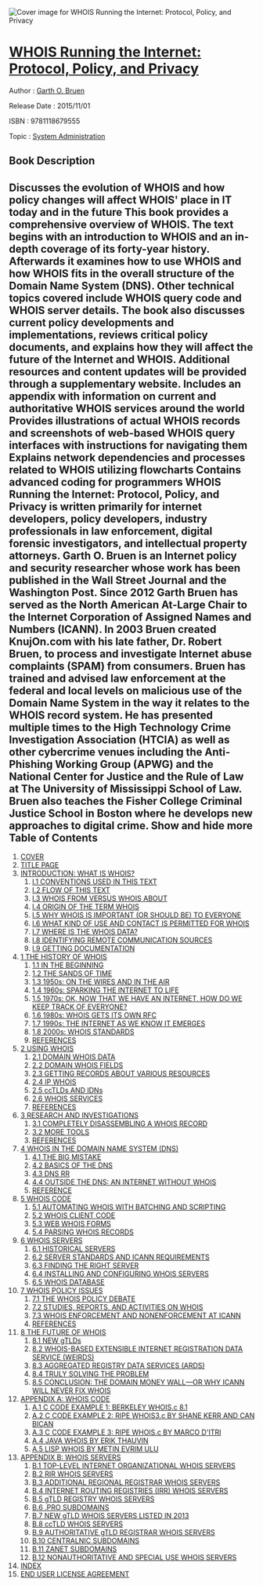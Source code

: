 ![Cover image for WHOIS Running the Internet: Protocol, Policy, and Privacy](https://imgdetail.ebookreading.net/cover/cover/data/EB9781118679555.jpg)

[WHOIS Running the Internet: Protocol, Policy, and Privacy](https://ebookreading.net/view/book/WHOIS+Running+the+Internet%3A+Protocol%2C+Policy%2C+and+Privacy-EB9781118679555_1.html "WHOIS Running the Internet: Protocol, Policy, and Privacy")
====================================================================================================================

Author : [Garth O. Bruen](https://ebookreading.net/search/author/Garth+O.+Bruen)

Release Date : 2015/11/01

ISBN : 9781118679555

Topic : [System Administration](https://ebookreading.net/search/category/system-administration)

Book Description
-----------------

 Discusses the evolution of WHOIS and how policy changes will affect WHOIS' place in IT today and in the future
This book provides a comprehensive overview of WHOIS. The text begins with an introduction to WHOIS and an in-depth coverage of its forty-year history. Afterwards it examines how to use WHOIS and how WHOIS fits in the overall structure of the Domain Name System (DNS). Other technical topics covered include WHOIS query code and WHOIS server details. The book also discusses current policy developments and implementations, reviews critical policy documents, and explains how they will affect the future of the Internet and WHOIS. Additional resources and content updates will be provided through a supplementary website.
Includes an appendix with information on current and authoritative WHOIS services around the world
Provides illustrations of actual WHOIS records and screenshots of web-based WHOIS query interfaces with instructions for navigating them
Explains network dependencies and processes related to WHOIS utilizing flowcharts
Contains advanced coding for programmers
WHOIS Running the Internet: Protocol, Policy, and Privacy is written primarily for internet developers, policy developers, industry professionals in law enforcement, digital forensic investigators, and intellectual property attorneys.
Garth O. Bruen is an Internet policy and security researcher whose work has been published in the Wall Street Journal and the Washington Post. Since 2012 Garth Bruen has served as the North American At-Large Chair to the Internet Corporation of Assigned Names and Numbers (ICANN). In 2003 Bruen created KnujOn.com with his late father, Dr. Robert Bruen, to process and investigate Internet abuse complaints (SPAM) from consumers. Bruen has trained and advised law enforcement at the federal and local levels on malicious use of the Domain Name System in the way it relates to the WHOIS record system. He has presented multiple times to the High Technology Crime Investigation Association (HTCIA) as well as other cybercrime venues including the Anti-Phishing Working Group (APWG) and the National Center for Justice and the Rule of Law at The University of Mississippi School of Law. Bruen also teaches the Fisher College Criminal Justice School in Boston where he develops new approaches to digital crime.
        Show and hide more                
Table of Contents
-----------------

1. [COVER](https://ebookreading.net/view/book/WHOIS+Running+the+Internet%3A+Protocol%2C+Policy%2C+and+Privacy-EB9781118679555_1.html)
1. [TITLE PAGE](https://ebookreading.net/view/book/WHOIS+Running+the+Internet%3A+Protocol%2C+Policy%2C+and+Privacy-EB9781118679555_3.html)
1. [INTRODUCTION: WHAT IS WHOIS?](https://ebookreading.net/view/book/WHOIS+Running+the+Internet%3A+Protocol%2C+Policy%2C+and+Privacy-EB9781118679555_6.html)
    1. [I.1 CONVENTIONS USED IN THIS TEXT](https://ebookreading.net/view/book/WHOIS+Running+the+Internet%3A+Protocol%2C+Policy%2C+and+Privacy-EB9781118679555_6.html#head-2-69)
    1. [I.2 FLOW OF THIS TEXT](https://ebookreading.net/view/book/WHOIS+Running+the+Internet%3A+Protocol%2C+Policy%2C+and+Privacy-EB9781118679555_6.html#head-2-70)
    1. [I.3 WHOIS FROM VERSUS WHOIS ABOUT](https://ebookreading.net/view/book/WHOIS+Running+the+Internet%3A+Protocol%2C+Policy%2C+and+Privacy-EB9781118679555_6.html#head-2-71)
    1. [I.4 ORIGIN OF THE TERM WHOIS](https://ebookreading.net/view/book/WHOIS+Running+the+Internet%3A+Protocol%2C+Policy%2C+and+Privacy-EB9781118679555_6.html#head-2-72)
    1. [I.5 WHY WHOIS IS IMPORTANT (OR SHOULD BE) TO EVERYONE](https://ebookreading.net/view/book/WHOIS+Running+the+Internet%3A+Protocol%2C+Policy%2C+and+Privacy-EB9781118679555_6.html#head-2-73)
    1. [I.6 WHAT KIND OF USE AND CONTACT IS PERMITTED FOR WHOIS](https://ebookreading.net/view/book/WHOIS+Running+the+Internet%3A+Protocol%2C+Policy%2C+and+Privacy-EB9781118679555_6.html#head-2-74)
    1. [I.7 WHERE IS THE WHOIS DATA?](https://ebookreading.net/view/book/WHOIS+Running+the+Internet%3A+Protocol%2C+Policy%2C+and+Privacy-EB9781118679555_6.html#head-2-75)
    1. [I.8 IDENTIFYING REMOTE COMMUNICATION SOURCES](https://ebookreading.net/view/book/WHOIS+Running+the+Internet%3A+Protocol%2C+Policy%2C+and+Privacy-EB9781118679555_6.html#head-2-76)
    1. [I.9 GETTING DOCUMENTATION](https://ebookreading.net/view/book/WHOIS+Running+the+Internet%3A+Protocol%2C+Policy%2C+and+Privacy-EB9781118679555_6.html#head-2-77)
1. [1 THE HISTORY OF WHOIS](https://ebookreading.net/view/book/WHOIS+Running+the+Internet%3A+Protocol%2C+Policy%2C+and+Privacy-EB9781118679555_7.html)
    1. [1.1 IN THE BEGINNING](https://ebookreading.net/view/book/WHOIS+Running+the+Internet%3A+Protocol%2C+Policy%2C+and+Privacy-EB9781118679555_7.html#head-2-19)
    1. [1.2 THE SANDS OF TIME](https://ebookreading.net/view/book/WHOIS+Running+the+Internet%3A+Protocol%2C+Policy%2C+and+Privacy-EB9781118679555_7.html#head-2-20)
    1. [1.3 1950s: ON THE WIRES AND IN THE AIR](https://ebookreading.net/view/book/WHOIS+Running+the+Internet%3A+Protocol%2C+Policy%2C+and+Privacy-EB9781118679555_7.html#head-2-21)
    1. [1.4 1960s: SPARKING THE INTERNET TO LIFE](https://ebookreading.net/view/book/WHOIS+Running+the+Internet%3A+Protocol%2C+Policy%2C+and+Privacy-EB9781118679555_7.html#head-2-22)
    1. [1.5 1970s: OK, NOW THAT WE HAVE AN INTERNET, HOW DO WE KEEP TRACK OF EVERYONE?](https://ebookreading.net/view/book/WHOIS+Running+the+Internet%3A+Protocol%2C+Policy%2C+and+Privacy-EB9781118679555_7.html#head-2-23)
    1. [1.6 1980s: WHOIS GETS ITS OWN RFC](https://ebookreading.net/view/book/WHOIS+Running+the+Internet%3A+Protocol%2C+Policy%2C+and+Privacy-EB9781118679555_7.html#head-2-24)
    1. [1.7 1990s: THE INTERNET AS WE KNOW IT EMERGES](https://ebookreading.net/view/book/WHOIS+Running+the+Internet%3A+Protocol%2C+Policy%2C+and+Privacy-EB9781118679555_7.html#head-2-25)
    1. [1.8 2000s: WHOIS STANDARDS](https://ebookreading.net/view/book/WHOIS+Running+the+Internet%3A+Protocol%2C+Policy%2C+and+Privacy-EB9781118679555_7.html#head-2-26)
    1. [REFERENCES](https://ebookreading.net/view/book/WHOIS+Running+the+Internet%3A+Protocol%2C+Policy%2C+and+Privacy-EB9781118679555_7.html#head-2-27)
1. [2 USING WHOIS](https://ebookreading.net/view/book/WHOIS+Running+the+Internet%3A+Protocol%2C+Policy%2C+and+Privacy-EB9781118679555_8.html)
    1. [2.1 DOMAIN WHOIS DATA](https://ebookreading.net/view/book/WHOIS+Running+the+Internet%3A+Protocol%2C+Policy%2C+and+Privacy-EB9781118679555_8.html#head-2-29)
    1. [2.2 DOMAIN WHOIS FIELDS](https://ebookreading.net/view/book/WHOIS+Running+the+Internet%3A+Protocol%2C+Policy%2C+and+Privacy-EB9781118679555_8.html#head-2-30)
    1. [2.3 GETTING RECORDS ABOUT VARIOUS RESOURCES](https://ebookreading.net/view/book/WHOIS+Running+the+Internet%3A+Protocol%2C+Policy%2C+and+Privacy-EB9781118679555_8.html#head-2-31)
    1. [2.4 IP WHOIS](https://ebookreading.net/view/book/WHOIS+Running+the+Internet%3A+Protocol%2C+Policy%2C+and+Privacy-EB9781118679555_8.html#head-2-32)
    1. [2.5 ccTLDs AND IDNs](https://ebookreading.net/view/book/WHOIS+Running+the+Internet%3A+Protocol%2C+Policy%2C+and+Privacy-EB9781118679555_8.html#head-2-33)
    1. [2.6 WHOIS SERVICES](https://ebookreading.net/view/book/WHOIS+Running+the+Internet%3A+Protocol%2C+Policy%2C+and+Privacy-EB9781118679555_8.html#head-2-34)
    1. [REFERENCES](https://ebookreading.net/view/book/WHOIS+Running+the+Internet%3A+Protocol%2C+Policy%2C+and+Privacy-EB9781118679555_8.html#head-2-35)
1. [3 RESEARCH AND INVESTIGATIONS](https://ebookreading.net/view/book/WHOIS+Running+the+Internet%3A+Protocol%2C+Policy%2C+and+Privacy-EB9781118679555_9.html)
    1. [3.1 COMPLETELY DISASSEMBLING A WHOIS RECORD](https://ebookreading.net/view/book/WHOIS+Running+the+Internet%3A+Protocol%2C+Policy%2C+and+Privacy-EB9781118679555_9.html#head-2-37)
    1. [3.2 MORE TOOLS](https://ebookreading.net/view/book/WHOIS+Running+the+Internet%3A+Protocol%2C+Policy%2C+and+Privacy-EB9781118679555_9.html#head-2-38)
    1. [REFERENCES](https://ebookreading.net/view/book/WHOIS+Running+the+Internet%3A+Protocol%2C+Policy%2C+and+Privacy-EB9781118679555_9.html#head-2-39)
1. [4 WHOIS IN THE DOMAIN NAME SYSTEM (DNS)](https://ebookreading.net/view/book/WHOIS+Running+the+Internet%3A+Protocol%2C+Policy%2C+and+Privacy-EB9781118679555_10.html)
    1. [4.1 THE BIG MISTAKE](https://ebookreading.net/view/book/WHOIS+Running+the+Internet%3A+Protocol%2C+Policy%2C+and+Privacy-EB9781118679555_10.html#head-2-41)
    1. [4.2 BASICS OF THE DNS](https://ebookreading.net/view/book/WHOIS+Running+the+Internet%3A+Protocol%2C+Policy%2C+and+Privacy-EB9781118679555_10.html#head-2-42)
    1. [4.3 DNS RR](https://ebookreading.net/view/book/WHOIS+Running+the+Internet%3A+Protocol%2C+Policy%2C+and+Privacy-EB9781118679555_10.html#head-2-43)
    1. [4.4 OUTSIDE THE DNS: AN INTERNET WITHOUT WHOIS](https://ebookreading.net/view/book/WHOIS+Running+the+Internet%3A+Protocol%2C+Policy%2C+and+Privacy-EB9781118679555_10.html#head-2-44)
    1. [REFERENCE](https://ebookreading.net/view/book/WHOIS+Running+the+Internet%3A+Protocol%2C+Policy%2C+and+Privacy-EB9781118679555_10.html#head-2-45)
1. [5 WHOIS CODE](https://ebookreading.net/view/book/WHOIS+Running+the+Internet%3A+Protocol%2C+Policy%2C+and+Privacy-EB9781118679555_11.html)
    1. [5.1 AUTOMATING WHOIS WITH BATCHING AND SCRIPTING](https://ebookreading.net/view/book/WHOIS+Running+the+Internet%3A+Protocol%2C+Policy%2C+and+Privacy-EB9781118679555_11.html#head-2-47)
    1. [5.2 WHOIS CLIENT CODE](https://ebookreading.net/view/book/WHOIS+Running+the+Internet%3A+Protocol%2C+Policy%2C+and+Privacy-EB9781118679555_11.html#head-2-48)
    1. [5.3 WEB WHOIS FORMS](https://ebookreading.net/view/book/WHOIS+Running+the+Internet%3A+Protocol%2C+Policy%2C+and+Privacy-EB9781118679555_11.html#head-2-49)
    1. [5.4 PARSING WHOIS RECORDS](https://ebookreading.net/view/book/WHOIS+Running+the+Internet%3A+Protocol%2C+Policy%2C+and+Privacy-EB9781118679555_11.html#head-2-50)
1. [6 WHOIS SERVERS](https://ebookreading.net/view/book/WHOIS+Running+the+Internet%3A+Protocol%2C+Policy%2C+and+Privacy-EB9781118679555_12.html)
    1. [6.1 HISTORICAL SERVERS](https://ebookreading.net/view/book/WHOIS+Running+the+Internet%3A+Protocol%2C+Policy%2C+and+Privacy-EB9781118679555_12.html#head-2-52)
    1. [6.2 SERVER STANDARDS AND ICANN REQUIREMENTS](https://ebookreading.net/view/book/WHOIS+Running+the+Internet%3A+Protocol%2C+Policy%2C+and+Privacy-EB9781118679555_12.html#head-2-53)
    1. [6.3 FINDING THE RIGHT SERVER](https://ebookreading.net/view/book/WHOIS+Running+the+Internet%3A+Protocol%2C+Policy%2C+and+Privacy-EB9781118679555_12.html#head-2-54)
    1. [6.4 INSTALLING AND CONFIGURING WHOIS SERVERS](https://ebookreading.net/view/book/WHOIS+Running+the+Internet%3A+Protocol%2C+Policy%2C+and+Privacy-EB9781118679555_12.html#head-2-55)
    1. [6.5 WHOIS DATABASE](https://ebookreading.net/view/book/WHOIS+Running+the+Internet%3A+Protocol%2C+Policy%2C+and+Privacy-EB9781118679555_12.html#head-2-56)
1. [7 WHOIS POLICY ISSUES](https://ebookreading.net/view/book/WHOIS+Running+the+Internet%3A+Protocol%2C+Policy%2C+and+Privacy-EB9781118679555_13.html)
    1. [7.1 THE WHOIS POLICY DEBATE](https://ebookreading.net/view/book/WHOIS+Running+the+Internet%3A+Protocol%2C+Policy%2C+and+Privacy-EB9781118679555_13.html#head-2-58)
    1. [7.2 STUDIES, REPORTS, AND ACTIVITIES ON WHOIS](https://ebookreading.net/view/book/WHOIS+Running+the+Internet%3A+Protocol%2C+Policy%2C+and+Privacy-EB9781118679555_13.html#head-2-59)
    1. [7.3 WHOIS ENFORCEMENT AND NONENFORCEMENT AT ICANN](https://ebookreading.net/view/book/WHOIS+Running+the+Internet%3A+Protocol%2C+Policy%2C+and+Privacy-EB9781118679555_13.html#head-2-60)
    1. [REFERENCES](https://ebookreading.net/view/book/WHOIS+Running+the+Internet%3A+Protocol%2C+Policy%2C+and+Privacy-EB9781118679555_13.html#head-2-61)
1. [8 THE FUTURE OF WHOIS](https://ebookreading.net/view/book/WHOIS+Running+the+Internet%3A+Protocol%2C+Policy%2C+and+Privacy-EB9781118679555_14.html)
    1. [8.1 NEW gTLDs](https://ebookreading.net/view/book/WHOIS+Running+the+Internet%3A+Protocol%2C+Policy%2C+and+Privacy-EB9781118679555_14.html#head-2-63)
    1. [8.2 WHOIS-BASED EXTENSIBLE INTERNET REGISTRATION DATA SERVICE (WEIRDS)](https://ebookreading.net/view/book/WHOIS+Running+the+Internet%3A+Protocol%2C+Policy%2C+and+Privacy-EB9781118679555_14.html#head-2-64)
    1. [8.3 AGGREGATED REGISTRY DATA SERVICES (ARDS)](https://ebookreading.net/view/book/WHOIS+Running+the+Internet%3A+Protocol%2C+Policy%2C+and+Privacy-EB9781118679555_14.html#head-2-65)
    1. [8.4 TRULY SOLVING THE PROBLEM](https://ebookreading.net/view/book/WHOIS+Running+the+Internet%3A+Protocol%2C+Policy%2C+and+Privacy-EB9781118679555_14.html#head-2-66)
    1. [8.5 CONCLUSION: THE DOMAIN MONEY WALL—OR WHY ICANN WILL NEVER FIX WHOIS](https://ebookreading.net/view/book/WHOIS+Running+the+Internet%3A+Protocol%2C+Policy%2C+and+Privacy-EB9781118679555_14.html#head-2-67)
1. [APPENDIX A: WHOIS CODE](https://ebookreading.net/view/book/WHOIS+Running+the+Internet%3A+Protocol%2C+Policy%2C+and+Privacy-EB9781118679555_15.html)
    1. [A.1 C CODE EXAMPLE 1: BERKELEY WHOIS.c 8.1](https://ebookreading.net/view/book/WHOIS+Running+the+Internet%3A+Protocol%2C+Policy%2C+and+Privacy-EB9781118679555_15.html#head-2-1)
    1. [A.2 C CODE EXAMPLE 2: RIPE WHOIS3.c BY SHANE KERR AND CAN BICAN](https://ebookreading.net/view/book/WHOIS+Running+the+Internet%3A+Protocol%2C+Policy%2C+and+Privacy-EB9781118679555_15.html#head-2-2)
    1. [A.3 C CODE EXAMPLE 3: RIPE WHOIS.c BY MARCO D&#39;ITRI](https://ebookreading.net/view/book/WHOIS+Running+the+Internet%3A+Protocol%2C+Policy%2C+and+Privacy-EB9781118679555_15.html#head-2-3)
    1. [A.4 JAVA WHOIS BY ERIK THAUVIN](https://ebookreading.net/view/book/WHOIS+Running+the+Internet%3A+Protocol%2C+Policy%2C+and+Privacy-EB9781118679555_15.html#head-2-4)
    1. [A.5 LISP WHOIS BY METIN EVRIM ULU](https://ebookreading.net/view/book/WHOIS+Running+the+Internet%3A+Protocol%2C+Policy%2C+and+Privacy-EB9781118679555_15.html#head-2-5)
1. [APPENDIX B: WHOIS SERVERS](https://ebookreading.net/view/book/WHOIS+Running+the+Internet%3A+Protocol%2C+Policy%2C+and+Privacy-EB9781118679555_16.html)
    1. [B.1 TOP-LEVEL INTERNET ORGANIZATIONAL WHOIS SERVERS](https://ebookreading.net/view/book/WHOIS+Running+the+Internet%3A+Protocol%2C+Policy%2C+and+Privacy-EB9781118679555_16.html#head-2-6)
    1. [B.2 RIR WHOIS SERVERS](https://ebookreading.net/view/book/WHOIS+Running+the+Internet%3A+Protocol%2C+Policy%2C+and+Privacy-EB9781118679555_16.html#head-2-7)
    1. [B.3 ADDITIONAL REGIONAL REGISTRAR WHOIS SERVERS](https://ebookreading.net/view/book/WHOIS+Running+the+Internet%3A+Protocol%2C+Policy%2C+and+Privacy-EB9781118679555_16.html#head-2-8)
    1. [B.4 INTERNET ROUTING REGISTRIES (IRR) WHOIS SERVERS](https://ebookreading.net/view/book/WHOIS+Running+the+Internet%3A+Protocol%2C+Policy%2C+and+Privacy-EB9781118679555_16.html#head-2-9)
    1. [B.5 gTLD REGISTRY WHOIS SERVERS](https://ebookreading.net/view/book/WHOIS+Running+the+Internet%3A+Protocol%2C+Policy%2C+and+Privacy-EB9781118679555_16.html#head-2-10)
    1. [B.6 .PRO SUBDOMAINS](https://ebookreading.net/view/book/WHOIS+Running+the+Internet%3A+Protocol%2C+Policy%2C+and+Privacy-EB9781118679555_16.html#head-2-11)
    1. [B.7 NEW gTLD WHOIS SERVERS LISTED IN 2013](https://ebookreading.net/view/book/WHOIS+Running+the+Internet%3A+Protocol%2C+Policy%2C+and+Privacy-EB9781118679555_16.html#head-2-12)
    1. [B.8 ccTLD WHOIS SERVERS](https://ebookreading.net/view/book/WHOIS+Running+the+Internet%3A+Protocol%2C+Policy%2C+and+Privacy-EB9781118679555_16.html#head-2-13)
    1. [B.9 AUTHORITATIVE gTLD REGISTRAR WHOIS SERVERS](https://ebookreading.net/view/book/WHOIS+Running+the+Internet%3A+Protocol%2C+Policy%2C+and+Privacy-EB9781118679555_16.html#head-2-14)
    1. [B.10 CENTRALNIC SUBDOMAINS](https://ebookreading.net/view/book/WHOIS+Running+the+Internet%3A+Protocol%2C+Policy%2C+and+Privacy-EB9781118679555_16.html#head-2-15)
    1. [B.11 ZANET SUBDOMAINS](https://ebookreading.net/view/book/WHOIS+Running+the+Internet%3A+Protocol%2C+Policy%2C+and+Privacy-EB9781118679555_16.html#head-2-16)
    1. [B.12 NONAUTHORITATIVE AND SPECIAL USE WHOIS SERVERS](https://ebookreading.net/view/book/WHOIS+Running+the+Internet%3A+Protocol%2C+Policy%2C+and+Privacy-EB9781118679555_16.html#head-2-17)
1. [INDEX](https://ebookreading.net/view/book/WHOIS+Running+the+Internet%3A+Protocol%2C+Policy%2C+and+Privacy-EB9781118679555_17.html)
1. [END USER LICENSE AGREEMENT](https://ebookreading.net/view/book/WHOIS+Running+the+Internet%3A+Protocol%2C+Policy%2C+and+Privacy-EB9781118679555_18.html)
